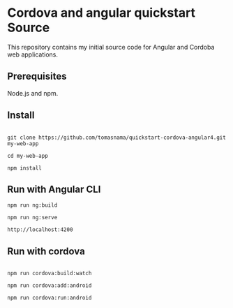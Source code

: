 # Cordova and angular quickstart Source

This repository contains my initial source code for Angular and Cordoba web applications.

## Prerequisites

Node.js and npm.

## Install
```shell

git clone https://github.com/tomasnama/quickstart-cordova-angular4.git my-web-app

cd my-web-app

npm install

```

## Run with Angular CLI
```shell
npm run ng:build

npm run ng:serve

http://localhost:4200

```

## Run with cordova
```shell
	
npm run cordova:build:watch

npm run cordova:add:android

npm run cordova:run:android

```
